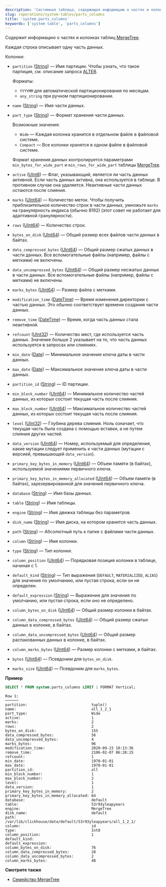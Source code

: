 ```yaml
---
description: 'Системная таблица, содержащая информацию о частях и колонках таблиц MergeTree.'
slug: /operations/system-tables/parts_columns
title: 'system.parts_columns'
keywords: ['system table', 'parts_columns']
---
```


Содержит информацию о частях и колонках таблиц [MergeTree](../../engines/table-engines/mergetree-family/mergetree.md).

Каждая строка описывает одну часть данных.

Колонки:

- `partition` ([String](../../sql-reference/data-types/string.md)) — Имя партиции. Чтобы узнать, что такое партиция, см. описание запроса [ALTER](/sql-reference/statements/alter).

    Форматы:

    - `YYYYMM` для автоматической партиционирования по месяцам.
    - `any_string` при ручном партиционировании.

- `name` ([String](../../sql-reference/data-types/string.md)) — Имя части данных.

- `part_type` ([String](../../sql-reference/data-types/string.md)) — Формат хранения части данных.

    Возможные значения:

    - `Wide` — Каждая колонка хранится в отдельном файле в файловой системе.
    - `Compact` — Все колонки хранятся в одном файле в файловой системе.

    Формат хранения данных контролируется параметрами `min_bytes_for_wide_part` и `min_rows_for_wide_part` таблицы [MergeTree](../../engines/table-engines/mergetree-family/mergetree.md).

- `active` ([UInt8](../../sql-reference/data-types/int-uint.md)) — Флаг, указывающий, является ли часть данных активной. Если часть данных активна, она используется в таблице. В противном случае она удаляется. Неактивные части данных остаются после слияния.

- `marks` ([UInt64](../../sql-reference/data-types/int-uint.md)) — Количество меток. Чтобы получить приблизительное количество строк в части данных, умножьте `marks` на гранулярность индекса (обычно 8192) (этот совет не работает для адаптивной гранулярности).

- `rows` ([UInt64](../../sql-reference/data-types/int-uint.md)) — Количество строк.

- `bytes_on_disk` ([UInt64](../../sql-reference/data-types/int-uint.md)) — Общий размер всех файлов части данных в байтах.

- `data_compressed_bytes` ([UInt64](../../sql-reference/data-types/int-uint.md)) — Общий размер сжатых данных в части данных. Все вспомогательные файлы (например, файлы с метками) не включены.

- `data_uncompressed_bytes` ([UInt64](../../sql-reference/data-types/int-uint.md)) — Общий размер несжатых данных в части данных. Все вспомогательные файлы (например, файлы с метками) не включены.

- `marks_bytes` ([UInt64](../../sql-reference/data-types/int-uint.md)) — Размер файла с метками.

- `modification_time` ([DateTime](../../sql-reference/data-types/datetime.md)) — Время изменения директории с частью данных. Это обычно соответствует времени создания части данных.

- `remove_time` ([DateTime](../../sql-reference/data-types/datetime.md)) — Время, когда часть данных стала неактивной.

- `refcount` ([UInt32](../../sql-reference/data-types/int-uint.md)) — Количество мест, где используется часть данных. Значение больше 2 указывает на то, что часть данных используется в запросах или слияниях.

- `min_date` ([Date](../../sql-reference/data-types/date.md)) — Минимальное значение ключа даты в части данных.

- `max_date` ([Date](../../sql-reference/data-types/date.md)) — Максимальное значение ключа даты в части данных.

- `partition_id` ([String](../../sql-reference/data-types/string.md)) — ID партиции.

- `min_block_number` ([UInt64](../../sql-reference/data-types/int-uint.md)) — Минимальное количество частей данных, из которых состоит текущая часть после слияния.

- `max_block_number` ([UInt64](../../sql-reference/data-types/int-uint.md)) — Максимальное количество частей данных, из которых состоит текущая часть после слияния.

- `level` ([UInt32](../../sql-reference/data-types/int-uint.md)) — Глубина дерева слияния. Ноль означает, что текущая часть была создана с помощью вставки, а не путем слияния других частей.

- `data_version` ([UInt64](../../sql-reference/data-types/int-uint.md)) — Номер, используемый для определения, какие мутации следует применить к части данных (мутации с версией, превышающей `data_version`).

- `primary_key_bytes_in_memory` ([UInt64](../../sql-reference/data-types/int-uint.md)) — Объем памяти (в байтах), используемой значениями первичного ключа.

- `primary_key_bytes_in_memory_allocated` ([UInt64](../../sql-reference/data-types/int-uint.md)) — Объем памяти (в байтах), зарезервированной для значений первичного ключа.

- `database` ([String](../../sql-reference/data-types/string.md)) — Имя базы данных.

- `table` ([String](../../sql-reference/data-types/string.md)) — Имя таблицы.

- `engine` ([String](../../sql-reference/data-types/string.md)) — Имя движка таблицы без параметров.

- `disk_name` ([String](../../sql-reference/data-types/string.md)) — Имя диска, на котором хранится часть данных.

- `path` ([String](../../sql-reference/data-types/string.md)) — Абсолютный путь к папке с файлами части данных.

- `column` ([String](../../sql-reference/data-types/string.md)) — Имя колонки.

- `type` ([String](../../sql-reference/data-types/string.md)) — Тип колонки.

- `column_position` ([UInt64](../../sql-reference/data-types/int-uint.md)) — Порядковая позиция колонки в таблице, начиная с 1.

- `default_kind` ([String](../../sql-reference/data-types/string.md)) — Тип выражения (`DEFAULT`, `MATERIALIZED`, `ALIAS`) для значения по умолчанию, или пустая строка, если он не определен.

- `default_expression` ([String](../../sql-reference/data-types/string.md)) — Выражение для значения по умолчанию, или пустая строка, если оно не определено.

- `column_bytes_on_disk` ([UInt64](../../sql-reference/data-types/int-uint.md)) — Общий размер колонки в байтах.

- `column_data_compressed_bytes` ([UInt64](../../sql-reference/data-types/int-uint.md)) — Общий размер сжатых данных в колонке, в байтах.

- `column_data_uncompressed_bytes` ([UInt64](../../sql-reference/data-types/int-uint.md)) — Общий размер распакованных данных в колонке, в байтах.

- `column_marks_bytes` ([UInt64](../../sql-reference/data-types/int-uint.md)) — Размер колонки с метками, в байтах.

- `bytes` ([UInt64](../../sql-reference/data-types/int-uint.md)) — Псевдоним для `bytes_on_disk`.

- `marks_size` ([UInt64](../../sql-reference/data-types/int-uint.md)) — Псевдоним для `marks_bytes`.

**Пример**

``` sql
SELECT * FROM system.parts_columns LIMIT 1 FORMAT Vertical;
```

``` text
Row 1:
──────
partition:                             tuple()
name:                                  all_1_2_1
part_type:                             Wide
active:                                1
marks:                                 2
rows:                                  2
bytes_on_disk:                         155
data_compressed_bytes:                 56
data_uncompressed_bytes:               4
marks_bytes:                           96
modification_time:                     2020-09-23 10:13:36
remove_time:                           2106-02-07 06:28:15
refcount:                              1
min_date:                              1970-01-01
max_date:                              1970-01-01
partition_id:                          all
min_block_number:                      1
max_block_number:                      2
level:                                 1
data_version:                          1
primary_key_bytes_in_memory:           2
primary_key_bytes_in_memory_allocated: 64
database:                              default
table:                                 53r93yleapyears
engine:                                MergeTree
disk_name:                             default
path:                                  /var/lib/clickhouse/data/default/53r93yleapyears/all_1_2_1/
column:                                id
type:                                  Int8
column_position:                       1
default_kind:
default_expression:
column_bytes_on_disk:                  76
column_data_compressed_bytes:          28
column_data_uncompressed_bytes:        2
column_marks_bytes:                    48
```

**Смотрите также**

- [Семейство MergeTree](../../engines/table-engines/mergetree-family/mergetree.md)

